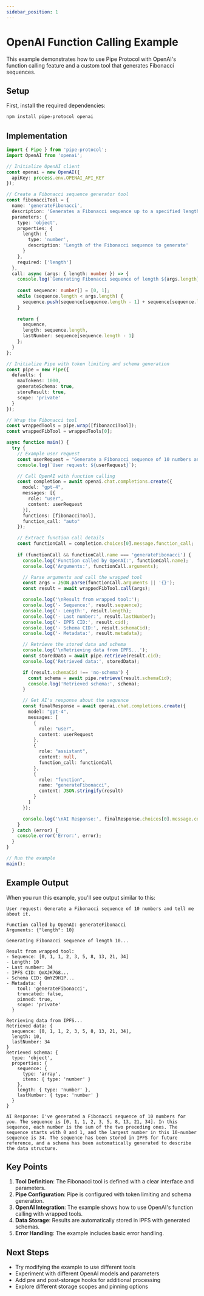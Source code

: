 ```yaml
---
sidebar_position: 1
---
```


# OpenAI Function Calling Example

This example demonstrates how to use Pipe Protocol with OpenAI's function calling feature and a custom tool that generates Fibonacci sequences.

## Setup

First, install the required dependencies:

```bash
npm install pipe-protocol openai
```

## Implementation

```typescript
import { Pipe } from 'pipe-protocol';
import OpenAI from 'openai';

// Initialize OpenAI client
const openai = new OpenAI({
  apiKey: process.env.OPENAI_API_KEY
});

// Create a Fibonacci sequence generator tool
const fibonacciTool = {
  name: 'generateFibonacci',
  description: 'Generates a Fibonacci sequence up to a specified length',
  parameters: {
    type: 'object',
    properties: {
      length: {
        type: 'number',
        description: 'Length of the Fibonacci sequence to generate'
      }
    },
    required: ['length']
  },
  call: async (args: { length: number }) => {
    console.log(`Generating Fibonacci sequence of length ${args.length}...`);
    
    const sequence: number[] = [0, 1];
    while (sequence.length < args.length) {
      sequence.push(sequence[sequence.length - 1] + sequence[sequence.length - 2]);
    }
    
    return {
      sequence,
      length: sequence.length,
      lastNumber: sequence[sequence.length - 1]
    };
  }
};

// Initialize Pipe with token limiting and schema generation
const pipe = new Pipe({
  defaults: {
    maxTokens: 1000,
    generateSchema: true,
    storeResult: true,
    scope: 'private'
  }
});

// Wrap the Fibonacci tool
const wrappedTools = pipe.wrap([fibonacciTool]);
const wrappedFibTool = wrappedTools[0];

async function main() {
  try {
    // Example user request
    const userRequest = "Generate a Fibonacci sequence of 10 numbers and tell me about it.";
    console.log(`User request: ${userRequest}`);

    // Call OpenAI with function calling
    const completion = await openai.chat.completions.create({
      model: "gpt-4",
      messages: [{
        role: "user",
        content: userRequest
      }],
      functions: [fibonacciTool],
      function_call: "auto"
    });

    // Extract function call details
    const functionCall = completion.choices[0].message.function_call;
    
    if (functionCall && functionCall.name === 'generateFibonacci') {
      console.log('Function called by OpenAI:', functionCall.name);
      console.log('Arguments:', functionCall.arguments);

      // Parse arguments and call the wrapped tool
      const args = JSON.parse(functionCall.arguments || '{}');
      const result = await wrappedFibTool.call(args);

      console.log('\nResult from wrapped tool:');
      console.log('- Sequence:', result.sequence);
      console.log('- Length:', result.length);
      console.log('- Last number:', result.lastNumber);
      console.log('- IPFS CID:', result.cid);
      console.log('- Schema CID:', result.schemaCid);
      console.log('- Metadata:', result.metadata);

      // Retrieve the stored data and schema
      console.log('\nRetrieving data from IPFS...');
      const storedData = await pipe.retrieve(result.cid);
      console.log('Retrieved data:', storedData);

      if (result.schemaCid !== 'no-schema') {
        const schema = await pipe.retrieve(result.schemaCid);
        console.log('Retrieved schema:', schema);
      }

      // Get AI's response about the sequence
      const finalResponse = await openai.chat.completions.create({
        model: "gpt-4",
        messages: [
          {
            role: "user",
            content: userRequest
          },
          {
            role: "assistant",
            content: null,
            function_call: functionCall
          },
          {
            role: "function",
            name: "generateFibonacci",
            content: JSON.stringify(result)
          }
        ]
      });

      console.log('\nAI Response:', finalResponse.choices[0].message.content);
    }
  } catch (error) {
    console.error('Error:', error);
  }
}

// Run the example
main();
```

## Example Output

When you run this example, you'll see output similar to this:

```
User request: Generate a Fibonacci sequence of 10 numbers and tell me about it.

Function called by OpenAI: generateFibonacci
Arguments: {"length": 10}

Generating Fibonacci sequence of length 10...

Result from wrapped tool:
- Sequence: [0, 1, 1, 2, 3, 5, 8, 13, 21, 34]
- Length: 10
- Last number: 34
- IPFS CID: QmXJK7G8...
- Schema CID: QmYZ9H1P...
- Metadata: {
    tool: 'generateFibonacci',
    truncated: false,
    pinned: true,
    scope: 'private'
  }

Retrieving data from IPFS...
Retrieved data: {
  sequence: [0, 1, 1, 2, 3, 5, 8, 13, 21, 34],
  length: 10,
  lastNumber: 34
}
Retrieved schema: {
  type: 'object',
  properties: {
    sequence: {
      type: 'array',
      items: { type: 'number' }
    },
    length: { type: 'number' },
    lastNumber: { type: 'number' }
  }
}

AI Response: I've generated a Fibonacci sequence of 10 numbers for you. The sequence is [0, 1, 1, 2, 3, 5, 8, 13, 21, 34]. In this sequence, each number is the sum of the two preceding ones. The sequence starts with 0 and 1, and the largest number in this 10-number sequence is 34. The sequence has been stored in IPFS for future reference, and a schema has been automatically generated to describe the data structure.
```

## Key Points

1. **Tool Definition**: The Fibonacci tool is defined with a clear interface and parameters.
2. **Pipe Configuration**: Pipe is configured with token limiting and schema generation.
3. **OpenAI Integration**: The example shows how to use OpenAI's function calling with wrapped tools.
4. **Data Storage**: Results are automatically stored in IPFS with generated schemas.
5. **Error Handling**: The example includes basic error handling.

## Next Steps

- Try modifying the example to use different tools
- Experiment with different OpenAI models and parameters
- Add pre and post-storage hooks for additional processing
- Explore different storage scopes and pinning options 